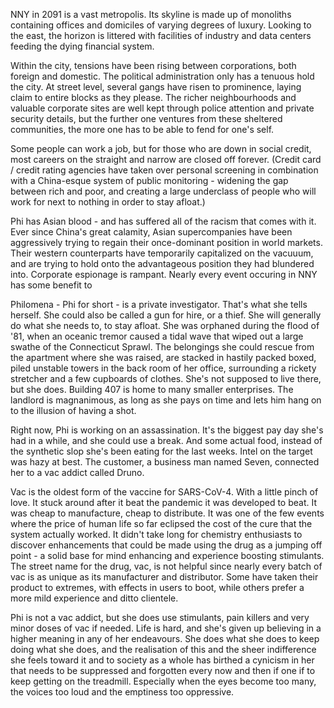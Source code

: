 NNY in 2091 is a vast metropolis. Its skyline is made up of monoliths containing offices and domiciles of varying degrees of luxury. Looking to the east, the horizon is littered with facilities of industry and data centers feeding the dying financial system. 

Within the city, tensions have been rising between corporations, both foreign and domestic. The political administration only has a tenuous hold the city. At street level, several gangs have risen to prominence, laying claim to entire blocks as they please. The richer neighbourhoods and valuable corporate sites are well kept through police attention and private security details, but the further one ventures from these sheltered communities, the more one has to be able to fend for one's self. 

Some people can work a job, but for those who are down in social credit, most careers on the straight and narrow are closed off forever. (Credit card / credit rating agencies have taken over personal screening in combination with a China-esque system of public monitoring - widening the gap between rich and poor, and creating a large underclass of people who will work for next to nothing in order to stay afloat.)

Phi has Asian blood - and has suffered all of the racism that comes with it. Ever since China's great calamity, Asian supercompanies have been aggressively trying to regain their once-dominant position in world markets. Their western counterparts have temporarily capitalized on the vacuuum, and are trying to hold onto the advantageous position they had blundered into. Corporate espionage is rampant. Nearly every event occuring in NNY has some benefit to 

Philomena - Phi for short - is a private investigator. That's what she tells herself. She could also be called a gun for hire, or a thief. She will generally do what she needs to, to stay afloat. She was orphaned during the flood of '81, when an oceanic tremor caused a tidal wave that wiped out a large swathe of the Connecticut Sprawl. The belongings she could rescue from the apartment where she was raised, are stacked in hastily packed boxed, piled unstable towers in the back room of her office, surrounding a rickety stretcher and a few cupboards of clothes. She's not supposed to live there, but she does. Building 407 is home to many smaller enterprises. The landlord is magnanimous, as long as she pays on time and lets him hang on to the illusion of having a shot. 

Right now, Phi is working on an assassination. It's the biggest pay day she's had in a while, and she could use a break. And some actual food, instead of the synthetic slop she's been eating for the last weeks. Intel on the target was hazy at best. The customer, a business man named Seven, connected her to a vac addict called Druno. 

Vac is the oldest form of the vaccine for SARS-CoV-4. With a little pinch of love. It stuck around after it beat the pandemic it was developed to beat. It was cheap to manufacture, cheap to distribute. It was one of the few events where the price of human life so far eclipsed the cost of the cure that the system actually worked. It didn't take long for chemistry enthusiasts to discover enhancements that could be made using the drug as a jumping off point - a solid base for mind enhancing and experience boosting stimulants. The street name for the drug, vac, is not helpful since nearly every batch of vac is as unique as its manufacturer and distributor. Some have taken their product to extremes, with effects in users to boot, while others prefer a more mild experience and ditto clientele. 

Phi is not a vac addict, but she does use stimulants, pain killers and very minor doses of vac if needed. Life is hard, and she's given up believing in a higher meaning in any of her endeavours. She does what she does to keep doing what she does, and the realisation of this and the sheer indifference she feels toward it and to society as a whole has birthed a cynicism in her that needs to be suppressed and forgotten every now and then if one if to keep getting on the treadmill. Especially when the eyes become too many, the voices too loud and the emptiness too oppressive. 





